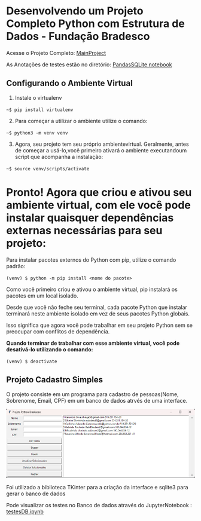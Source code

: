 # Desenvolvendo um Projeto Completo Python com Estrutura de Dados - Fundação Bradesco

Acesse o Projeto Completo: [MainProject](MainProject)

As Anotações de testes estão no diretório: [PandasSQLite notebook](PandasSQLite%20notebook)

## Configurando o Ambiente Virtual

1. Instale o virtualenv

``~$ pip install virtualenv``

2. Para começar a utilizar o ambiente utilize o comando:

``~$ python3 -m venv venv``

3. Agora, seu projeto tem seu próprio ambientevirtual. Geralmente, antes de começar a usá-lo,você primeiro ativará o ambiente executandoum script que acompanha a instalação:

``~$ source venv/scripts/activate`` 

# Pronto! Agora que criou e ativou seu ambiente virtual, com ele você pode instalar quaisquer dependências externas necessárias para seu projeto:

Para instalar pacotes externos do Python com pip, utilize o comando padrão:

``(venv) $ python -m pip install <nome do pacote>``

Como você primeiro criou e ativou o ambiente virtual, pip instalará os pacotes em um local isolado.

Desde que você não feche seu terminal, cada pacote Python que instalar terminará neste ambiente isolado em vez de seus pacotes Python globais.

Isso significa que agora você pode trabalhar em seu projeto Python sem se preocupar com conflitos de dependência.

**Quando terminar de trabalhar com esse ambiente virtual, você pode desativá-lo utilizando o comando:**

``(venv) $ deactivate``

## Projeto Cadastro Simples

O projeto consiste em um programa para cadastro de pessoas(Nome, Sobrenome, Email, CPF) em um banco de dados
atrvés de uma interface.

![InterfaceMain.png](..%2Fimgs%2FCurso02%2FInterfaceMain.png)


Foi utilizado a biblioteca TKinter para a criação da interface e sqlite3 para gerar o banco de dados

Pode visualizar os testes no Banco de dados através do JupyterNotebook :
[testesDB.ipynb](MainProject%2FtestesDB.ipynb)





